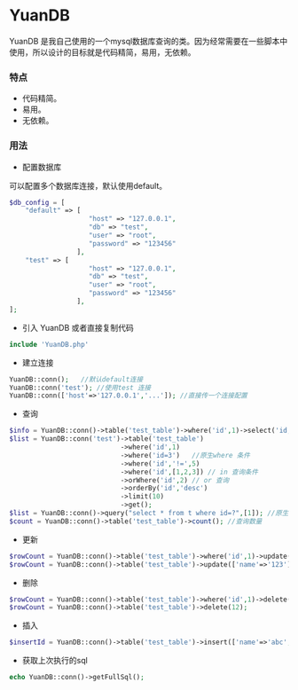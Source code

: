 # YuanDB

YuanDB 是我自己使用的一个mysql数据库查询的类。因为经常需要在一些脚本中使用，所以设计的目标就是代码精简，易用，无依赖。

### 特点

- 代码精简。
- 易用。
- 无依赖。

### 用法

- 配置数据库

可以配置多个数据库连接，默认使用default。

```php
$db_config = [
	"default" => [
					"host" => "127.0.0.1",
					"db" => "test",
					"user" => "root",
					"password" => "123456"
				 ],
	"test" => [
					"host" => "127.0.0.1",
					"db" => "test",
					"user" => "root",
					"password" => "123456"
				 ],
];
```

- 引入 YuanDB 或者直接复制代码

```php
include 'YuanDB.php'
```



- 建立连接

```php
YuanDB::conn();   //默认default连接
YuanDB::conn('test'); //使用test 连接
YuanDB::conn(['host'=>'127.0.0.1','...']); //直接传一个连接配置
```

- 查询

```php
$info = YuanDB::conn()->table('test_table')->where('id',1)->select('id,name')->first();
$list = YuanDB::conn('test')->table('test_table')
							->where('id',1)
    						->where('id=3')   //原生where 条件
							->where('id','!=',5)
							->where('id',[1,2,3]) // in 查询条件
							->orWhere('id',2) // or 查询
							->orderBy('id','desc')
							->limit(10)
							->get();
$list = YuanDB::conn()->query("select * from t where id=?",[1]); //原生sql
$count = YuanDB::conn()->table('test_table')->count(); //查询数量
```

- 更新

```php
$rowCount = YuanDB::conn()->table('test_table')->where('id',1)->update(['name'=>'123']);
$rowCount = YuanDB::conn()->table('test_table')->update(['name'=>'123'],1);
```

- 删除

```php
$rowCount = YuanDB::conn()->table('test_table')->where('id',1)->delete(); 
$rowCount = YuanDB::conn()->table('test_table')->delete(12);
```

- 插入

```php
$insertId = YuanDB::conn()->table('test_table')->insert(['name'=>'abc','age'=>15]);
```

- 获取上次执行的sql

```php
echo YuanDB::conn()->getFullSql();
```

